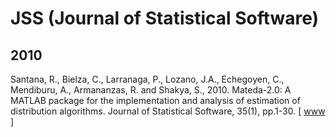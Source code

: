 # JSS (Journal of Statistical Software)

## 2010

Santana, R., Bielza, C., Larranaga, P., Lozano, J.A., Echegoyen, C., Mendiburu, A., Armananzas, R. and Shakya, S., 2010. Mateda-2.0: A MATLAB package for the implementation and analysis of estimation of distribution algorithms. Journal of Statistical Software, 35(1), pp.1-30. [ [www](https://www.jstatsoft.org/article/view/v035i07) ]
